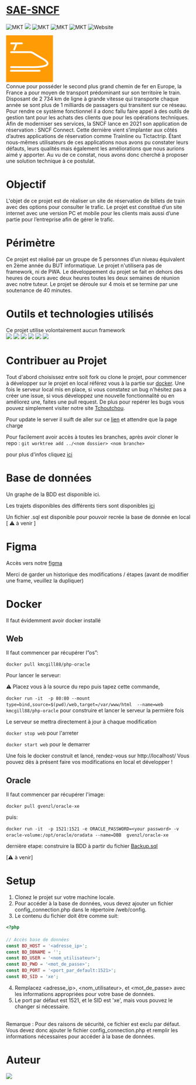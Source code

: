 # [SAE-SNCF](http://tchoutchou.ovh)

![MKT](https://img.shields.io/badge/license-MIT_License-red.svg)
<img src="https://img.shields.io/badge/license-Creative%20Commons-red">
![MKT](https://img.shields.io/badge/version-v1.0.0-blue.svg)
![MKT](https://img.shields.io/badge/languages-PHP_JS_HTML_CSS-orange.svg)
![MKT](https://img.shields.io/badge/platform-Web-1ightgrey.svg)
![Website](https://img.shields.io/website?down_color=lightgrey&down_message=offline&up_color=blue&up_message=online&url=http%3A%2F%2Ftchoutchou.ovh)

<img src="web/assets/images/fav.png"><br>
Connue pour posséder le second plus grand chemin de fer en Europe, la France a pour moyen de transport prédominant sur son territoire le train. Disposant de 2 734 km de ligne à grande vitesse qui transporte chaque année se sont plus de 1 milliards de passagers qui transitent sur ce réseau. Pour rendre ce système fonctionnel il a donc fallu faire appel à des outils de gestion tant pour les achats des clients que pour les opérations techniques.
Afin de moderniser ses services, la SNCF lance en 2021 son application de réservation : SNCF Connect. Cette dernière vient s’implanter aux côtés d’autres applications de réservation comme Trainline ou Tictactrip.
Étant nous-mêmes utilisateurs de ces applications nous avons pu constater leurs défauts, leurs qualités mais également les améliorations que nous aurions aimé y apporter. Au vu de ce constat, nous avons donc cherché à proposer une solution technique à ce postulat.

# Objectif

L'objet de ce projet est de réaliser un site de réservation de billets de train avec des options pour consulter le trafic. Le projet est constitué d’un site internet avec une version PC et mobile pour les clients mais aussi d’une partie pour l’entreprise afin de gérer le trafic.

# Périmètre

Ce projet est réalisé par un groupe de 5 personnes d’un niveau équivalent en 2ème année du BUT informatique. Le projet n'utilisera pas de framework, ni de PWA. Le développement du projet se fait en dehors des heures de cours avec deux heures toutes les deux semaines de réunion avec notre tuteur. Le projet se déroule sur 4 mois et se termine par une soutenance de 40 minutes.

# Outils et technologies utilisés
Ce projet utilise volontairement aucun framework <br>
<img src="https://img.shields.io/badge/JavaScript-323330?style=for-the-badge&logo=javascript&logoColor=F7DF1E"/>
<img src="https://img.shields.io/badge/html5-%23E34F26.svg?style=for-the-badge&logo=html5&logoColor=white"/>
<img src="https://img.shields.io/badge/css3-%231572B6.svg?style=for-the-badge&logo=css3&logoColor=white"/>
<img src="https://img.shields.io/badge/PHP-%23800080?style=for-the-badge&logo=php&logoColor=white"/>
<img src="https://img.shields.io/badge/SQL-%23ff0000?style=for-the-badge&logo=oracle&logoColor=white"/>
<img src="https://img.shields.io/badge/Docker-%230db7ed?style=for-the-badge&logo=docker&logoColor=white"/>




# Contribuer au Projet

Tout d'abord choisissez entre soit fork ou clone le projet, pour commencer à développer sur le projet en local référez vous à la partie sur <a href="#docker">docker</a>. Une fois le serveur local mis en place, si vous constatez un bug n'hésitez pas a créer une issue, si vous développez une nouvelle fonctionnalité ou en améliorez une, faites une pull request. De plus pour repérer les bugs vous pouvez simplement visiter notre site <a href="http://tchoutchou.ovh">Tchoutchou</a>.

Pour update le server il suift de aller sur ce <a href="http://82.65.238.70:5569/">lien</a> et attendre que la page charge

Pour facilement avoir accès à toutes les branches,
après avoir cloner le repo :
`git worktree add ../<nom dossier> <nom branche>  `

pour plus d'infos cliquez <a href="https://morgan.cugerone.com/blog/how-to-use-git-worktree-and-in-a-clean-way/">ici</a>

# Base de données

Un graphe de la BDD est disponible ici.

Les trajets disponibles des différents tiers sont disponibles <a href="rapport.pdf" target="_blank">ici</a>

Un fichier .sql est disponible pour pouvoir recrée la base de donnée en local [ :warning: à venir ]

# Figma

Accès vers notre <a href="https://www.figma.com/file/JoDxjyH653MXO4MKjn987D/SNCF?node-id=10%3A10">figma</a>

Merci de garder un historique des modifications / étapes (avant de modifier une frame, veuillez la dupliquer)

# Docker

Il faut évidemment avoir docker installé

## Web

Il faut commencer par récupérer l”os”:

`docker pull kmcgill88/php-oracle`

Pour lancer le serveur:

:warning: Placez vous à la source du repo puis tapez cette commande,<br>

`docker run -it  -p 80:80 --mount type=bind,source=$(pwd)/web,target=/var/www/html  --name=web kmcgill88/php-oracle`
pour construire et lancer le serveur la permière fois

Le serveur se mettra directement à jour à chaque modification

`docker stop web`
pour l'arreter

`docker start web`
pour le demarrer

Une fois le docker construit et lancé, rendez-vous sur http://localhost/
Vous pouvez dès à présent faire vos modifications en local et développer !

## Oracle

Il faut commencer par récupérer l'image:

`docker pull gvenzl/oracle-xe`

puis:

`docker run -it  -p 1521:1521 -e ORACLE_PASSWORD=<your password> -v oracle-volume:/opt/oracle/oradata --name=DBB  gvenzl/oracle-xe`

dernière etape:
construire la BDD à partir du fichier <a href="db/Backup.sql">Backup.sql</a>

[:warning: à venir]

# Setup


1. Clonez le projet sur votre machine locale.
2. Pour accéder à la base de données, vous devez ajouter un fichier config_connection.php dans le répertoire /web/config.
3. Le contenu du fichier doit être comme suit:
```PHP
<?php

// Accès base de données
const BD_HOST = '<adresse_ip>';
const BD_DBNAME = '';
const BD_USER = '<nom_utilisateur>';
const BD_PWD = '<mot_de_passe>';
const BD_PORT = '<port_par_default:1521>'; 
const BD_SID = 'xe';
```

4. Remplacez <adresse_ip>, <nom_utilisateur>, et <mot_de_passe> avec les informations appropriées pour votre base de données.
5. Le port par défaut est 1521, et le SID est 'xe', mais vous pouvez le changer si nécessaire.

</br>
Remarque : Pour des raisons de sécurité, ce fichier est exclu par défaut. Vous devez donc ajouter le fichier config_connection.php et remplir les informations nécessaires pour accéder à la base de données.

# Auteur

<a href="https://github.com/icepick4/TchouTchou/graphs/contributors">
  <img src="https://contrib.rocks/image?repo=icepick4/TchouTchou" />
</a>
